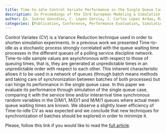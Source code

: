 ```yaml
---
title: Time-to-idle Control Variate Performance in the Single Queue Case
description: In Proceedings of the 33rd European Modeling & Simulation Symposium (EMSS 2021)
author: [A. Suárez González, C. López García, J. Carlos López Ardao, Raúl F. Rodríguez Rubio, Miguel Rodríguez Pérez]
categories: [Publication, Conference, Performance Evaluation, Simulation]
---
```


Control Variates (CV) is a Variance Reduction technique used in order to shorten simulation experiments. In a previous work we presented Time-to-idle as a stochastic process strongly correlated with the queue waiting time processes in the different queues of a polling service discipline network. Time-to-idle sample values are asynchronous with respect to those of queuing times, that is, they are generated at unpredictable times in an unpredictable order with respect to each other. This inherent characteristic allows it to be used in a network of queues (through batch means methods and taking care of synchronization between batches of both processes) but can hinge its performance in the single queue case. In this paper we evaluate its performance through simulation of the single queue case, comparing it with the service time and/or interarrival time synchronous random variables in the D/M/1, M/D/1 and M/M/1 queues where actual mean queue waiting times are known. We observe a slightly lower efficiency of Time-to-idle CV as was expected and we conclude that new techniques for synchronization of batches should be explored in order to minimize it.

Please, follow this link if you would like to read the [full article](https://doi.org/10.46354/i3m.2021.emss.020).
